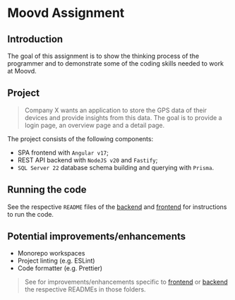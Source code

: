 # Moovd Assignment

## Introduction

The goal of this assignment is to show the thinking process of the programmer and to demonstrate some of the coding skills needed to work at Moovd.

## Project
>
> Company X wants an application to store the GPS data of their devices and provide insights from this
data. The goal is to provide a login page, an overview page and a detail page.

The project consists of the following components:

- SPA frontend with `Angular v17`;
- REST API backend with `NodeJS v20` and `Fastify`;
- `SQL Server 22` database schema building and querying with `Prisma`.

## Running the code

See the respective `README` files of the [backend](/backend/README.md) and [frontend](/frontend/README.md) for instructions to run the code.

## Potential improvements/enhancements

- Monorepo workspaces
- Project linting (e.g. ESLint)
- Code formatter (e.g. Prettier)

> See for improvements/enhancements specific to [frontend](/frontend/README.md) or [backend](/backend/README.md) the respective READMEs in those folders.
